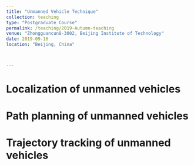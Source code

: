 ```yaml
---
title: "Unmanned Vehicle Technique"
collection: teaching
type: "Postgraduate Course"
permalink: /teaching/2019-Autumn-teaching
venue: "Zhongguancun8-3002, Beijing Institute of Technology"
date: 2019-09-16
location: "Beijing, China"



---
```

Localization of unmanned vehicles
=======

Path planning of unmanned vehicles
=======

Trajectory tracking of unmanned vehicles
=======

